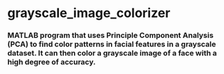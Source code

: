 # grayscale_image_colorizer

### MATLAB program that uses Principle Component Analysis (PCA) to find color patterns in facial features in a grayscale dataset. It can then color a grayscale image of a face with a high degree of accuracy.

